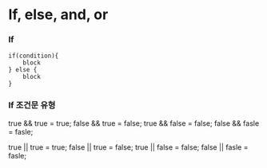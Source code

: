 # If, else, and, or

### If
~~~
if(condition){
    block
} else {
    block
}
~~~

### If 조건문 유형
true && true = true;
false && true = false;
true  && false = false;
false && fasle = fasle;

true || true = true;
false || true = false;
true  || false = false;
false || fasle = fasle;